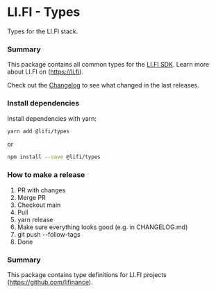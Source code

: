 # LI.FI - Types

Types for the LI.FI stack.

### Summary

This package contains all common types for the [LI.FI SDK](https://github.com/lifinance/sdk).
Learn more about LI.FI on (https://li.fi).

Check out the [Changelog](./CHANGELOG.md) to see what changed in the last releases.

### Install dependencies

Install dependencies with yarn:

```bash
yarn add @lifi/types
```

or

```bash
npm install --save @lifi/types
```

### How to make a release

1. PR with changes
2. Merge PR
3. Checkout main
4. Pull
5. yarn release
6. Make sure everything looks good (e.g. in CHANGELOG.md)
7. git push --follow-tags
8. Done

### Summary

This package contains type definitions for LI.FI projects (https://github.com/lifinance).
